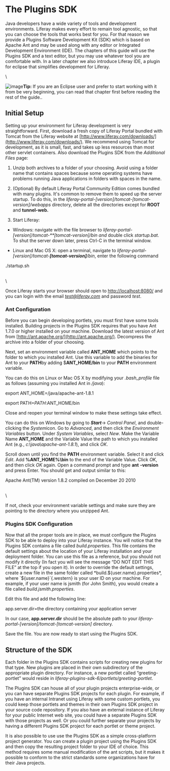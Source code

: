 # The Plugins SDK

Java developers have a wide variety of tools and development
environments. Liferay makes every effort to remain tool agnostic, so
that you can choose the tools that works best for you. For that reason
we provide a Plugins Software Development Kit (SDK) which is based on
Apache Ant and may be used along with any editor or Integrated
Development Environment (IDE). The chapters of this guide will use the
Plugins SDK and a text editor, but you may use whatever tool you are
comfortable with. In a later chapter we also introduce Liferay IDE, a
plugin for eclipse that simplifies development for Liferay.

\

![image](../../images/02-plugins-sdk_html_5c790363.png)**Tip:** If you are an Eclipse
user and prefer to start working with it from be very beginning, you can
read that chapter first before reading the rest of the guide..

## Initial Setup

Setting up your environment for Liferay development is very
straightforward. First, download a fresh copy of Liferay Portal bundled
with Tomcat from the Liferay website at
[http://www.liferay.com/downloads/](http://www.liferay.com/downloads/).
We recommend using Tomcat for development, as it is small, fast, and
takes up less resources than most other servlet containers. Also
download the Plugins SDK from the *Additional Files* page:

1.  Unzip both archives to a folder of your choosing. Avoid using a
    folder name that contains spaces because some operating systems have
    problems running Java applications in folders with spaces in the
    name.

2.  (Optional) By default Liferay Portal Community Edition comes bundled
    with many plugins. It's common to remove them to speed up the server
    startup. To do this, in the
    *liferay-portal-[version]/tomcat-[tomcat-version]/webapps*
    directory, delete all the directories except for **ROOT** and
    **tunnel-web.**

3.  Start Liferay:

-   Windows: navigate with the file browser to
    *liferay-portal-[version]/tomcat-**[tomcat-version]/bin and* double
    click *startup.bat*. To shut the server down later, press Ctrl-C in
    the terminal window.

-   Linux and Mac OS X: open a terminal, navigate to
    *liferay-portal-[version]/tomcat-**[tomcat-version]**/bin*, enter
    the following command

./startup.sh

\
\

Once Liferay starts your browser should open to
[http://localhost:8080/](http://localhost:8080/) and you can login with
the email *test@liferay.com* and password *test*.

### Ant Configuration

Before you can begin developing portlets, you must first have some tools
installed. Building projects in the Plugins SDK requires that you have
Ant 1.7.0 or higher installed on your machine. Download the latest
version of Ant from [http://ant.apache.org/](http://ant.apache.org/).
Decompress the archive into a folder of your choosing.

Next, set an environment variable called **ANT\_HOME** which points to
the folder to which you installed Ant. Use this variable to add the
binaries for Ant to your **PATH**by adding $**ANT\_HOME/bin** to your
**PATH** environment variable.

You can do this on Linux or Mac OS X by modifying your *.bash\_profile*
file as follows (assuming you installed Ant in */java*):

export ANT\_HOME=/java/apache-ant-1.8.1

export PATH=$PATH:$ANT\_HOME/bin

Close and reopen your terminal window to make these settings take
effect.

You can do this on Windows by going to ***Start***-\> *Control Panel*,
and double-clicking the *System*icon. Go to *Advanced*, and then click
the *Environment Variables* button. Under *System Variables*, select
*New*. Make the Variable Name **ANT\_HOME** and the Variable Value the
path to which you installed Ant (e.g., *c:\\java\\apache-ant-1.8.1*),
and click *OK*.

Scroll down until you find the **PATH** environment variable. Select it
and click *Edit*. Add **%ANT\_HOME%\\bin** to the end of the Variable
Value. Click *OK*, and then click *OK* again. Open a command prompt and
type **ant** **-version** and press Enter. You should get and output
similar to this:

Apache Ant(TM) version 1.8.2 compiled on December 20 2010

\
\

If not, check your environment variable settings and make sure they are
pointing to the directory where you unzipped Ant.

### Plugins SDK Configuration

Now that all the proper tools are in place, we must configure the
Plugins SDK to be able to deploy into your Liferay instance. You will
notice that the Plugins SDK contains a file called *build.properties*.
This file contains the default settings about the location of your
Liferay installation and your deployment folder. You can use this file
as a reference, but you should not modify it directly (In fact you will
see the message “DO NOT EDIT THIS FILE” at the top if you open it). In
order to override the default settings, create a new file in the same
folder called *build.${user.name}.properties*, where
`${user.name}`{.western} is your user ID on your machine. For example,
if your user name is jsmith (for John Smith), you would create a file
called *build.jsmith.properties*.

Edit this file and add the following line:

app.server.dir=the directory containing your application server

In our case, **app.server.dir** should be the absolute path to your
*liferay-portal-[version]/tomcat-[tomcat-version]* directory.

Save the file. You are now ready to start using the Plugins SDK.

## Structure of the SDK

Each folder in the Plugins SDK contains scripts for creating new plugins
for that type. New plugins are placed in their own subdirectory of the
appropriate plugin directory. For instance, a new portlet called
“greeting-portlet” would reside in
*liferay-plugins-sdk-6/portlets/greeting-portlet*.

The Plugins SDK can house all of your plugin projects enterprise-wide,
or you can have separate Plugins SDK projects for each plugin. For
example, if you have an internal Intranet using Liferay with some custom
portlets, you could keep those portlets and themes in their own Plugins
SDK project in your source code repository. If you also have an external
instance of Liferay for your public Internet web site, you could have a
separate Plugins SDK with those projects as well. Or you could further
separate your projects by having a different Plugins SDK project for
each portlet or theme project.

It is also possible to use use the Plugins SDK as a simple
cross-platform project generator. You can create a plugin project using
the Plugins SDK and then copy the resulting project folder to your IDE
of choice. This method requires some manual modification of the ant
scripts, but it makes it possible to conform to the strict standards
some organizations have for their Java projects.
